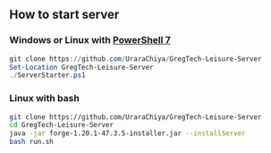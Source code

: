 ## How to start server
### Windows or Linux with [PowerShell 7](https://learn.microsoft.com/en-us/powershell/scripting/install/installing-powershell-on-windows)

``` PowerShell
git clone https://github.com/UraraChiya/GregTech-Leisure-Server
Set-Location GregTech-Leisure-Server
./ServerStarter.ps1
```

### Linux with bash

``` bash
git clone https://github.com/UraraChiya/GregTech-Leisure-Server
cd GregTech-Leisure-Server
java -jar forge-1.20.1-47.3.5-installer.jar --installServer
bash run.sh
```
